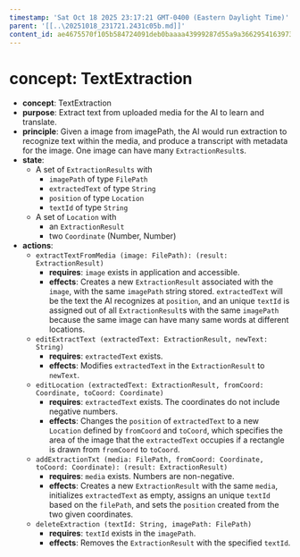 ```yaml
---
timestamp: 'Sat Oct 18 2025 23:17:21 GMT-0400 (Eastern Daylight Time)'
parent: '[[..\20251018_231721.2431c05b.md]]'
content_id: ae4675570f105b584724091deb0baaaa43999287d55a9a366295416397310797
---
```


# concept: TextExtraction

* **concept**: TextExtraction
* **purpose**: Extract text from uploaded media for the AI to learn and translate.
* **principle**: Given a image from imagePath, the AI would run extraction to recognize text within the media, and produce a transcript with metadata for the image. One image can have many `ExtractionResult`s.
* **state**:
  * A set of `ExtractionResults` with
    * `imagePath` of type `FilePath`
    * `extractedText` of type `String`
    * `position` of type `Location`
    * `textId` of type `String`
  * A set of `Location` with
    * an `ExtractionResult`
    * two `Coordinate` (Number, Number)
* **actions**:
  * `extractTextFromMedia (image: FilePath): (result: ExtractionResult)`
    * **requires**: `image` exists in application and accessible.
    * **effects**: Creates a new `ExtractionResult` associated with the `image`, with the same `imagePath` string stored. `extractedText` will be the text the AI recognizes at `position`, and an unique `textId` is assigned out of all `ExtractionResult`s with the same `imagePath` because the same image can have many same words at different locations.
  * `editExtractText (extractedText: ExtractionResult, newText: String)`
    * **requires**: `extractedText` exists.
    * **effects**: Modifies `extractedText` in the `ExtractionResult` to `newText`.
  * `editLocation (extractedText: ExtractionResult, fromCoord: Coordinate, toCoord: Coordinate)`
    * **requires**: `extractedText` exists. The coordinates do not include negative numbers.
    * **effects**: Changes the `position` of `extractedText` to a new `Location` defined by `fromCoord` and `toCoord`, which specifies the area of the image that the `extractedText` occupies if a rectangle is drawn from `fromCoord` to `toCoord`.
  * `addExtractionTxt (media: FilePath, fromCoord: Coordinate, toCoord: Coordinate): (result: ExtractionResult)`
    * **requires**: `media` exists. Numbers are non-negative.
    * **effects**: Creates a new `ExtractionResult` with the same `media`, initializes `extractedText` as empty, assigns an unique `textId` based on the `filePath`, and sets the `position` created from the two given coordinates.
  * `deleteExtraction (textId: String, imagePath: FilePath)`
    * **requires**: `textId` exists in the `imagePath`.
    * **effects**: Removes the `ExtractionResult` with the specified `textId`.
